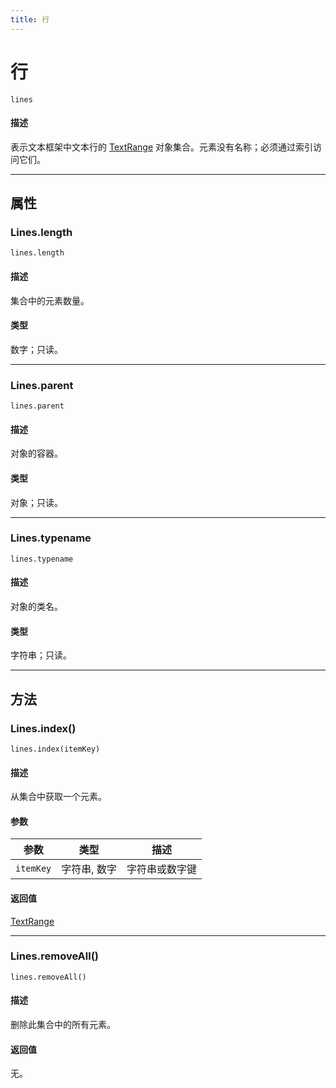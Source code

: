 ```yaml
---
title: 行
---
```

# 行

`lines`

#### 描述

表示文本框架中文本行的 [TextRange](.././TextRange) 对象集合。元素没有名称；必须通过索引访问它们。

---

## 属性

### Lines.length

`lines.length`

#### 描述

集合中的元素数量。

#### 类型

数字；只读。

---

### Lines.parent

`lines.parent`

#### 描述

对象的容器。

#### 类型

对象；只读。

---

### Lines.typename

`lines.typename`

#### 描述

对象的类名。

#### 类型

字符串；只读。

---

## 方法

### Lines.index()

`lines.index(itemKey)`

#### 描述

从集合中获取一个元素。

#### 参数

| 参数       | 类型           | 描述          |
|-------------|----------------|----------------------|
| `itemKey`   | 字符串, 数字 | 字符串或数字键 |

#### 返回值

[TextRange](.././TextRange)

---

### Lines.removeAll()

`lines.removeAll()`

#### 描述

删除此集合中的所有元素。

#### 返回值

无。